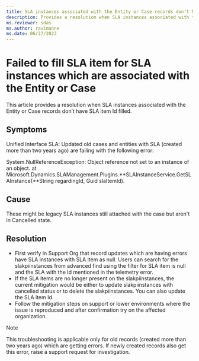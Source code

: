 ```yaml
---
title: SLA instances associated with the Entity or Case records don’t have SLA item Id filled.
description: Provides a resolution when SLA instances associated with the Entity or Case records don’t have SLA item Id filled.
ms.reviewer: sdas
ms.author: ravimanne
ms.date: 06/27/2023
---
```

# Failed to fill SLA item for SLA instances which are associated with the Entity or Case

This article provides a resolution when SLA instances associated with the Entity or Case records don’t have SLA item Id filled.

## Symptoms

Unified Interface SLA: Updated old cases and entities with SLA (created more than two years ago) are failing with the following error:

System.NullReferenceException: Object reference not set to an instance of an object.
at Microsoft.Dynamics.SLAManagement.Plugins.**SLAInstanceService.GetSLAInstance(**String regardingId, Guid slaItemId).

## Cause

These might be legacy SLA instances still attached with the case but aren't in Cancelled state.

## Resolution

- First verify in Support Org that record updates which are having errors have SLA instances with SLA item as null.
Users can search for the slakpiinstances from advanced find using the filter for SLA item is null and the SLA with the Id mentioned in the telemetry error.
- If the SLA items are no longer present on the slakpiinstances, the current mitigation would be either to update slakpiinstances with cancelled status or to delete the slakpiinstances. You can also update the SLA item Id.
- Follow the mitigation steps on support or lower environments where the issue is reproduced and after confirmation try on the affected organization.

> [!NOTE]
> This troubleshooting is applicable only for old records (created more than two years ago) which are getting errors. If newly created records also get this error, raise a support request for investigation.
